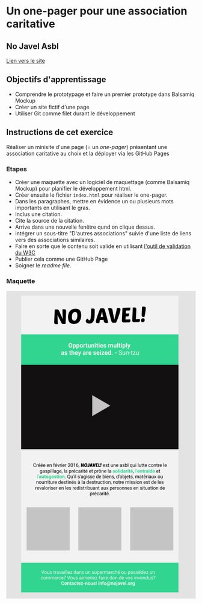 # Un one-pager pour une association caritative

## No Javel Asbl
[Lien vers le site](https://pedroseromenho.github.io/learning-html-css/3-exercice-html-basic/)

## Objectifs d'apprentissage
- Comprendre le prototypage et faire un premier prototype dans Balsamiq Mockup
- Créer un site fictif d'une page
- Utiliser Git comme filet durant le développement

## Instructions de cet exercice
Réaliser un minisite d'une page (= un *one-pager*) présentant une association caritative au choix et la déployer via les GitHub Pages

### Etapes
- Créer une maquette avec un logiciel de maquettage (comme Balsamiq Mockup) pour planifier le développement html.
- Créer ensuite le fichier `index.html` pour réaliser le one-pager.
- Dans les paragraphes, mettre en évidence un ou plusieurs mots importants en utilisant le gras.
- Inclus une citation.
- Cite la source de la citation.
- Arrive dans une nouvelle fenêtre qund on clique dessus.
- Intégrer un sous-titre "D'autres associations" suivie d'une liste de liens vers des associations similaires.
- Faire en sorte que le contenu soit valide en utilisant [l'outil de validation du W3C](https://validator.w3.org/#validate_by_input)
- Publier cela comme une GitHub Page
- Soigner le *readme file*.

### Maquette

![Mockup](mockup.png?raw=true)


